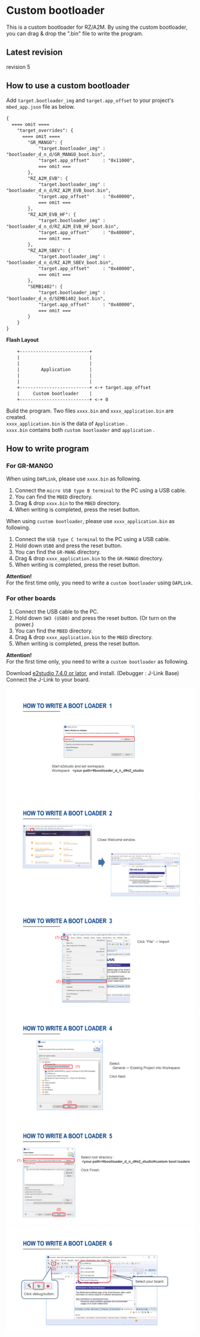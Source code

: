 # Custom bootloader
This is a custom bootloader for RZ/A2M. By using the custom bootloader, you can drag & drop the ".bin" file to write the program.  

## Latest revision
revision 5

## How to use a custom bootloader
Add ``target.bootloader_img`` and ``target.app_offset`` to your project's ``mbed_app.json`` file as below.    
```
{
  ==== omit ====
    "target_overrides": {
      ==== omit ====
        "GR_MANGO": {
            "target.bootloader_img" : "bootloader_d_n_d/GR_MANGO_boot.bin",
            "target.app_offset"     : "0x11000",
            === omit ===
        },
        "RZ_A2M_EVB": {
            "target.bootloader_img" : "bootloader_d_n_d/RZ_A2M_EVB_boot.bin",
            "target.app_offset"     : "0x40000",
            === omit ===
        },
        "RZ_A2M_EVB_HF": {
            "target.bootloader_img" : "bootloader_d_n_d/RZ_A2M_EVB_HF_boot.bin",
            "target.app_offset"     : "0x40000",
            === omit ===
        },
        "RZ_A2M_SBEV": {
            "target.bootloader_img" : "bootloader_d_n_d/RZ_A2M_SBEV_boot.bin",
            "target.app_offset"     : "0x40000",
            === omit ===
        },
        "SEMB1402": {
            "target.bootloader_img" : "bootloader_d_n_d/SEMB1402_boot.bin",
            "target.app_offset"     : "0x40000",
            === omit ===
        }
    }
}
```

**Flash Layout**
```
    +--------------------------+
    |                          |
    |                          |
    |        Application       |
    |                          |
    |                          |
    +--------------------------+ <-+ target.app_offset
    |     Custom bootloader    |
    +--------------------------+ <-+ 0
```

Build the program. Two files ``xxxx.bin`` and ``xxxx_application.bin`` are created.  
``xxxx_application.bin`` is the data of ``Application`` .  
``xxxx.bin`` contains both ``custom bootloader`` and ``application`` .  


## How to write program
### For GR-MANGO
When using ``DAPLink``, please use ``xxxx.bin`` as following.  
1. Connect the ``micro USB type B terminal`` to the PC using a USB cable.
2. You can find the ``MBED`` directory.
3. Drag & drop ``xxxx.bin`` to the ``MBED`` directory.  
4. When writing is completed, press the reset button.  

When using ``custom bootloader``, please use ``xxxx_application.bin`` as following.  
1. Connect the ``USB type C terminal`` to the PC using a USB cable.  
2. Hold down ``USB0`` and press the reset button.  
3. You can find the ``GR-MANG`` directory.  
4. Drag & drop ``xxxx_application.bin`` to the ``GR-MANGO`` directory.  
5. When writing is completed, press the reset button.  

**Attention!**  
For the first time only, you need to write a ``custom bootloader`` using ``DAPLink``.  

### For other boards
1. Connect the USB cable to the PC.  
2. Hold down ``SW3 (USB0)`` and press the reset button. (Or turn on the power.)  
3. You can find the ``MBED`` directory.  
4. Drag & drop ``xxxx_application.bin`` to the ``MBED`` directory.  
5. When writing is completed, press the reset button.  

**Attention!**  
For the first time only, you need to write a ``custom bootloader`` as following.  

Download [e2studio 7.4.0 or lator](https://www.renesas.com/eu/en/products/software-tools/tools/ide/e2studio.html), and install. (Debugger : J-Link Base)  
Connect the J-Link to your board.  

![](docs/img/how_to_write_1.png)  
![](docs/img/how_to_write_2.png)  
![](docs/img/how_to_write_3.png)  
![](docs/img/how_to_write_4.png)  
![](docs/img/how_to_write_5.png)  
![](docs/img/how_to_write_6.png)  
